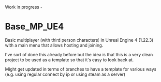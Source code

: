 Work in progress -

<h1>Base_MP_UE4</h1>
Basic multiplayer (with third person characters) in Unreal Engine 4 (1.22.3) with a main menu that allows hosting and joining.

I've sort of done this already before but the idea is that this is a very clean project to be used as a template so that it's easy to look back at.

Might get updated in terms of branches to have a template for various ways (e.g. using regular connect by ip or using steam as a server)
